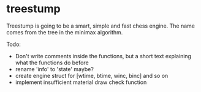 # treestump
Treestump is going to be a smart, simple and fast chess engine. The name comes from the tree in the minimax algorithm.

Todo:
- Don't write comments inside the functions, but a
  short text explaining what the functions do before
- rename 'info' to 'state' maybe?
- create engine struct for [wtime, btime, winc, binc] and so on
- implement insufficient material draw check function

